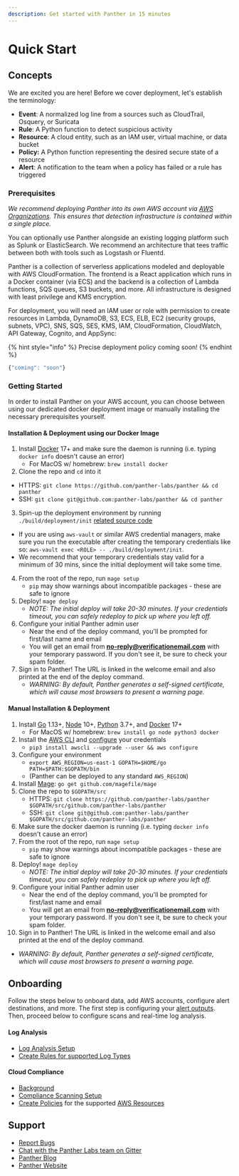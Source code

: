 ```yaml
---
description: Get started with Panther in 15 minutes
---
```


# Quick Start

## Concepts

We are excited you are here! Before we cover deployment, let's establish the terminology:

- **Event**: A normalized log line from a sources such as CloudTrail, Osquery, or Suricata
- **Rule**: A Python function to detect suspicious activity
- **Resource**: A cloud entity, such as an IAM user, virtual machine, or data bucket
- **Policy:** A Python function representing the desired secure state of a resource
- **Alert**: A notification to the team when a policy has failed or a rule has triggered

### Prerequisites

_We recommend deploying Panther into its own AWS account via_ [_AWS Organizations_](https://aws.amazon.com/blogs/security/how-to-use-aws-organizations-to-automate-end-to-end-account-creation/)_. This ensures that detection infrastructure is contained within a single place._

You can optionally use Panther alongside an existing logging platform such as Splunk or ElasticSearch. We recommend an architecture that tees traffic between both with tools such as Logstash or Fluentd.

Panther is a collection of serverless applications modeled and deployable with AWS CloudFormation. The frontend is a React application which runs in a Docker container \(via ECS\) and the backend is a collection of Lambda functions, SQS queues, S3 buckets, and more. All infrastructure is designed with least privilege and KMS encryption.

For deployment, you will need an IAM user or role with permission to create resources in Lambda, DynamoDB, S3, ECS, ELB, EC2 \(security groups, subnets, VPC\), SNS, SQS, SES, KMS, IAM, CloudFormation, CloudWatch, API Gateway, Cognito, and AppSync:

{% hint style="info" %}
Precise deployment policy coming soon!
{% endhint %}

```javascript
{"coming": "soon"}
```

### Getting Started

In order to install Panther on your AWS account, you can choose between using our dedicated docker deployment image or manually
installing the necessary prerequisites yourself.

#### Installation & Deployment using our Docker Image

1. Install [Docker](https://docs.docker.com/install/) 17+ and make sure the daemon is running (i.e. typing `docker info` doesn't cause an error)
   - For MacOS w/ homebrew: `brew install docker`
2. Clone the repo and `cd` into it

- HTTPS: `git clone https://github.com/panther-labs/panther && cd panther`
- SSH: `git clone git@github.com:panther-labs/panther && cd panther`

3. Spin-up the deployment environment by running `./build/deployment/init` [related source code](https://github.com/panther-labs/panther/tree/master/build/deployment/init.go)

- If you are using `aws-vault` or similar AWS credential managers, make sure you run the executable after creating the temporary credentials
  like so: `aws-vault exec <ROLE> -- ./build/deployment/init`.
- We recommend that your temporary credentials stay valid for a minimum of
  30 mins, since the initial deployment will take some time.

4. From the root of the repo, run `mage setup`
   - `pip` may show warnings about incompatible packages - these are safe to ignore
5. Deploy! `mage deploy`
   - _NOTE: The initial deploy will take 20-30 minutes. If your credentials timeout, you can safely redeploy to pick up where you left off._
6. Configure your initial Panther admin user
   - Near the end of the deploy command, you'll be prompted for first/last name and email
   - You will get an email from [**no-reply@verificationemail.com**](mailto:no-reply@verificationemail.com) with your temporary password. If you don't see it, be sure to check your spam folder.
7. Sign in to Panther! The URL is linked in the welcome email and also printed at the end of the deploy command.
   - _WARNING: By default, Panther generates a self-signed certificate, which will cause most browsers to present a warning page._

#### Manual Installation & Deployment

1. Install [Go](https://golang.org/doc/install#install) 1.13+, [Node](https://nodejs.org/en/download/) 10+, [Python](https://www.python.org/downloads/) 3.7+, and [Docker](https://docs.docker.com/install/) 17+
   - For MacOS w/ homebrew: `brew install go node python3 docker`
2. Install the [AWS CLI](https://docs.aws.amazon.com/cli/latest/userguide/install-cliv1.html) and [configure](https://docs.aws.amazon.com/cli/latest/userguide/cli-chap-configure.html) your credentials
   - `pip3 install awscli --upgrade --user && aws configure`
3. Configure your environment
   - `export AWS_REGION=us-east-1 GOPATH=$HOME/go PATH=$PATH:$GOPATH/bin`
   - \(Panther can be deployed to any standard `AWS_REGION`\)
4. Install [Mage](https://magefile.org/#installation): `go get github.com/magefile/mage`
5. Clone the repo to `$GOPATH/src`
   - HTTPS: `git clone https://github.com/panther-labs/panther $GOPATH/src/github.com/panther-labs/panther`
   - SSH: `git clone git@github.com:panther-labs/panther $GOPATH/src/github.com/panther-labs/panther`
6. Make sure the docker daemon is running (i.e. typing `docker info` doesn't cause an error)
7. From the root of the repo, run `mage setup`
   - `pip` may show warnings about incompatible packages - these are safe to ignore
8. Deploy! `mage deploy`
   - _NOTE: The initial deploy will take 20-30 minutes. If your credentials timeout, you can safely redeploy to pick up where you left off._
9. Configure your initial Panther admin user
   - Near the end of the deploy command, you'll be prompted for first/last name and email
   - You will get an email from [**no-reply@verificationemail.com**](mailto:no-reply@verificationemail.com) with your temporary password. If you don't see it, be sure to check your spam folder.
10. Sign in to Panther! The URL is linked in the welcome email and also printed at the end of the deploy command.

- _WARNING: By default, Panther generates a self-signed certificate, which will cause most browsers to present a warning page._

## Onboarding

Follow the steps below to onboard data, add AWS accounts, configure alert destinations, and more. The first step is configuring your [alert outputs](destinations/alert-setup/). Then, proceed below to configure scans and real-time log analysis.

#### Log Analysis

- [Log Analysis Setup](log-analysis/log-processing/)
- [Create Rules for supported Log Types](log-analysis/rules/)

#### Cloud Compliance

- [Background](policies/compliance-background.md)
- [Compliance Scanning Setup](policies/scanning/)
- [Create Policies](policies/compliance-background.md) for the supported [AWS Resources](policies/resources/)

## **Support**

- [Report Bugs](https://github.com/panther-labs/panther/issues)
- [Chat with the Panther Labs team on Gitter](https://gitter.im/runpanther/community)
- [Panther Blog](https://blog.runpanther.io/)
- [Panther Website](https://runpanther.io/)
